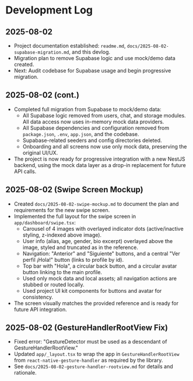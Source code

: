 # Development Log

## 2025-08-02

- Project documentation established: `readme.md`, `docs/2025-08-02-supabase-migration.md`, and this devlog.
- Migration plan to remove Supabase logic and use mock/demo data created.
- Next: Audit codebase for Supabase usage and begin progressive migration.

## 2025-08-02 (cont.)

- Completed full migration from Supabase to mock/demo data:
  - All Supabase logic removed from users, chat, and storage modules. All data access now uses in-memory mock data providers.
  - All Supabase dependencies and configuration removed from `package.json`, `.env`, `app.json`, and the codebase.
  - Supabase-related seeders and config directories deleted.
  - Onboarding and all screens now use only mock data, preserving the original UI/UX.
- The project is now ready for progressive integration with a new NestJS backend, using the mock data layer as a drop-in replacement for future API calls.

## 2025-08-02 (Swipe Screen Mockup)

- Created `docs/2025-08-02-swipe-mockup.md` to document the plan and requirements for the new swipe screen.
- Implemented the full layout for the swipe screen in `app/dashboard/swipe.tsx`:
  - Carousel of 4 images with overlayed indicator dots (active/inactive styling, z-indexed above image).
  - User info (alias, age, gender, bio excerpt) overlayed above the image, styled and truncated as in the reference.
  - Navigation: "Anterior" and "Siguiente" buttons, and a central "Ver perfil ¡Hola!" button (links to profile by id).
  - Top bar with "Hola", a circular back button, and a circular avatar button linking to the main profile.
  - Used only mock data and local assets; all navigation actions are stubbed or routed locally.
  - Used project UI kit components for buttons and avatar for consistency.
- The screen visually matches the provided reference and is ready for future API integration.

## 2025-08-02 (GestureHandlerRootView Fix)

- Fixed error: "GestureDetector must be used as a descendant of GestureHandlerRootView."
- Updated `app/_layout.tsx` to wrap the app in `GestureHandlerRootView` from `react-native-gesture-handler` as required by the library.
- See `docs/2025-08-02-gesture-handler-rootview.md` for details and rationale.
